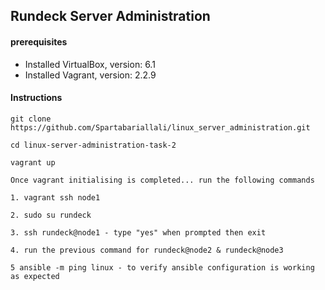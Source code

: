 ## Rundeck Server Administration 

#### prerequisites

- Installed VirtualBox, version: 6.1
- Installed Vagrant, version: 2.2.9 

#### Instructions 

```
git clone https://github.com/Spartabariallali/linux_server_administration.git

cd linux-server-administration-task-2 

vagrant up 

Once vagrant initialising is completed... run the following commands

1. vagrant ssh node1

2. sudo su rundeck 

3. ssh rundeck@node1 - type "yes" when prompted then exit 

4. run the previous command for rundeck@node2 & rundeck@node3 

5 ansible -m ping linux - to verify ansible configuration is working as expected 

```



